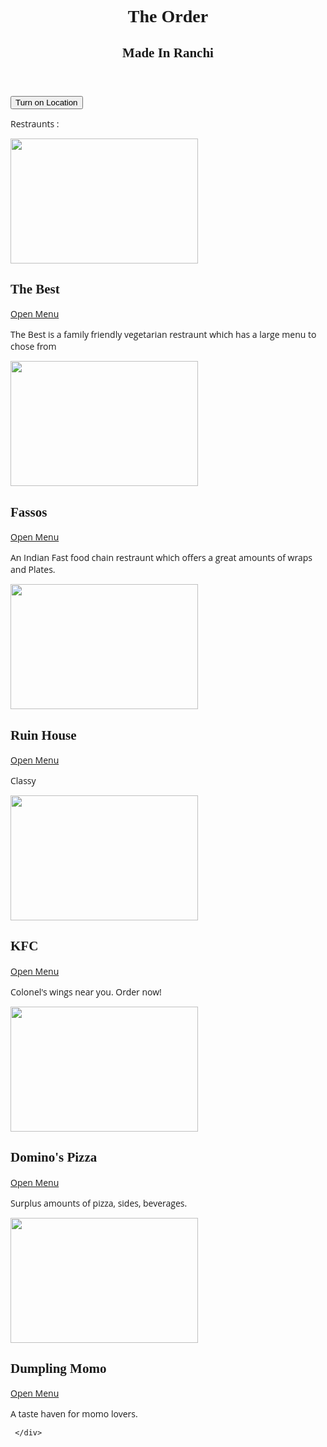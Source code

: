 
<html lang="en">
<head>

  <title>The Order - #1 online food delivery app</title>
  <meta charset="utf-8">
  <meta name="viewport" content="width=device-width, initial-scale=1">
  <link rel="stylesheet" href="https://maxcdn.bootstrapcdn.com/bootstrap/4.1.3/css/bootstrap.min.css">
  <script src="https://ajax.googleapis.com/ajax/libs/jquery/3.3.1/jquery.min.js"></script>
  <script src="https://cdnjs.cloudflare.com/ajax/libs/popper.js/1.14.3/umd/popper.min.js"></script>
  <script src="https://maxcdn.bootstrapcdn.com/bootstrap/4.1.3/js/bootstrap.min.js"></script>
</head>

<style>
  
.a {
  background-color: #000000
</style>



<!DOCTYPE html>
<html>
<title></title>
<meta charset="UTF-8">
<meta name="viewport" content="width=device-width, initial-scale=1">
<link rel="stylesheet" href="https://www.w3schools.com/w3css/4/w3.css">
<link rel="stylesheet" href="https://fonts.googleapis.com/css?family=Oswald">
<link rel="stylesheet" href="https://fonts.googleapis.com/css?family=Open Sans">
<link rel="stylesheet" href="https://cdnjs.cloudflare.com/ajax/libs/font-awesome/4.7.0/css/font-awesome.min.css">
<style>
h1,h2,h3,h4,h5,h6 {font-family: "Oswald"}
body {font-family: "Open Sans"}
</style>
<body class="w3-light-grey">
<body>

  <!-- Header -->
  <header class="w3-container w3-center w3-padding-48 w3-red">
    <h1 class="w3-xxxlarge"><b> The Order</b></h1>
    <h2><span class="w3-tag">Made In Ranchi</span></h2>
  </header>

<button onclick="getLocation()">Turn on Location</button>

<p id="demo"></p>

<script>
var x = document.getElementById("demo");

function getLocation() {
  if (navigator.geolocation) {
    navigator.geolocation.getCurrentPosition(showPosition, showError);
  } else { 
    x.innerHTML = "Geolocation is not supported by this browser.";
  }
}

function showPosition(position) {
  x.innerHTML = "Latitude: " + position.coords.latitude + 
  "<br>Longitude: " + position.coords.longitude;
}

function showError(error) {
  switch(error.code) {
    case error.PERMISSION_DENIED:
      x.innerHTML = "User denied the request for Geolocation."
      break;
    case error.POSITION_UNAVAILABLE:
      x.innerHTML = "Location information is unavailable."
      break;
    case error.TIMEOUT:
      x.innerHTML = "The request to get user location timed out."
      break;
    case error.UNKNOWN_ERROR:
      x.innerHTML = "An unknown error occurred."
      break;
  }
}
</script>


<div class="container">
<p>Restraunts :</p>
</div>

<style>

</style>
  
<div class="container">
  <div class="row">
    <div class="col-sm-4">
    	<img src="https://b.zmtcdn.com/data/pictures/3/18388053/3d806806f2728ba207b4b2f325032a50.jpg" width="300" height="200">
      <h2>The Best</h2>
      <a href="file:///E:/Pages/fd/The%20Best.html">Open Menu</a>
      <p>The Best is a family friendly vegetarian restraunt 
      which has a large menu to chose from</p>
    </div>
    <div class="col-sm-4">
    	<img src="https://res.cloudinary.com/swiggy/image/upload/f_auto,q_auto,fl_lossy/ng0sp3z6yskznvbnabmv" width="300" height="200">
      <h2>Fassos</h2>
      <a href="file:///E:/Pages/fd/Fassos.html">Open Menu</a>
      <p>An Indian Fast food chain restraunt which offers 
      a great amounts of wraps and Plates.</p>
    </div>
    <div class="col-sm-4">
    	<img src="https://res.cloudinary.com/swiggy/image/upload/fl_lossy,f_auto,q_auto,w_508,h_320,c_fill/jskj3ofhhtjizlvxlqvq" width="300" height="200">
      <h2>Ruin House</h2>
      <a href="file:///E:/Pages/fd/Ruin%20House.html">Open Menu</a>
      <p>Classy</p>
    </div>
     <div class="col-sm-4">
    	<img src="https://download.logo.wine/logo/KFC/KFC-Logo.wine.png" width="300" height="200">
      <h2>KFC</h2>
      <a href="file:///E:/Pages/fd/KFC.html#menu">Open Menu</a>
        <p>Colonel's wings near you. Order now!</p>
    </div>
    <div class="col-sm-4">
    	<img src="https://www.southgate-plaza.com/wp-content/uploads/2018/03/dominos.jpg" width="300" height="200">
      <h2>Domino's Pizza</h2>
      <a href="file:///E:/Pages/fd/Domino's%20Pizza.html">Open Menu</a>
      <p>Surplus amounts of pizza, sides, beverages.</p>
    </div>
    <div class="col-sm-4">
    	<img src="https://res.cloudinary.com/swiggy/image/upload/fl_lossy,f_auto,q_auto,w_508,h_320,c_fill/ae4jbmd4rd9sxvewf0jz" width="300" height="200">
      <h2>Dumpling Momo</h2>
      <a href="file:///E:/Pages/fd/Dumpling%20Momos.html">Open Menu </a>
      <p>A taste haven for momo lovers.</p>
    </div>

     </div>
</div>

</body>
</html>
